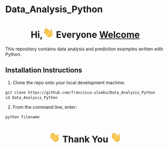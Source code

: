 # Data_Analysis_Python

<h1 align="center"> Hi,<img style="width: 35px;" src="https://raw.githubusercontent.com/ABSphreak/ABSphreak/master/gifs/Hi.gif" alt=""> Everyone <a href="https://reliable-llama-c038f5.netlify.app/" target="_blank"> Welcome </a></h1> 

This repository contains data analysis and prediction examples written with Python.

## Installation Instructions

1. Clone the repo onto your local development machine:
```
git clone https://github.com/francisca-uloaku/Data_Analysis_Python
cd Data_Analysis_Python
```

2. From the command line, enter:
```
python filename

```

<h1 align="center"><h1 align="center"> <img style="width: 35px;" src="https://raw.githubusercontent.com/ABSphreak/ABSphreak/master/gifs/Hi.gif" alt=""> Thank You <img style="width: 35px;" src="https://raw.githubusercontent.com/ABSphreak/ABSphreak/master/gifs/Hi.gif" alt=""> </h1>
